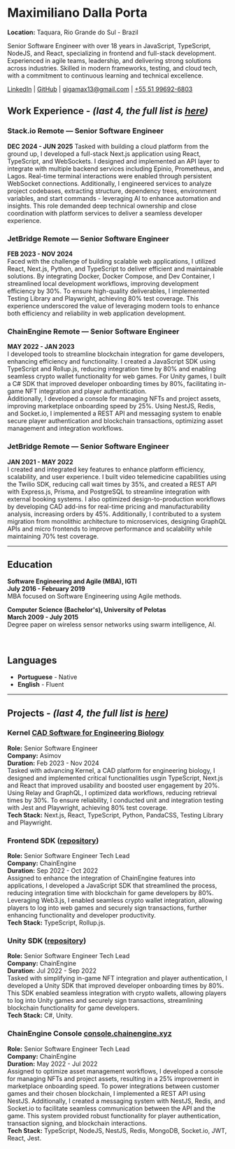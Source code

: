 # Maximiliano Dalla Porta

**Location:** Taquara, Rio Grande do Sul - Brazil

Senior Software Engineer with over 18 years in JavaScript, TypeScript, NodeJS, and React, specializing in frontend and full-stack development. Experienced in agile teams, leadership, and delivering strong solutions across industries. Skilled in modern frameworks, testing, and cloud tech, with a commitment to continuous learning and technical excellence.

<a href="https://www.linkedin.com/in/maximilianodallaporta/" target="_blank">LinkedIn</a> |
<a href="https://github.com/GigaMax13/" target="_blank">GitHub</a> |
<a href="mailto:gigamax13@gmail.com" target="_blank">gigamax13@gmail.com</a> |
<a href="https://wa.me/5551996926803" target="_blank">+55 51 99692-6803</a>

<h2>Work Experience - <span><em>(last 4, the full list is <a href="https://gigamax13.github.io/#work-experience" target="_blank">here</a>)</em></span></h2>

<h3>Stack.io <span>Remote — Senior Software Engineer</span></h3>

**DEC 2024 - JUN 2025**
Tasked with building a cloud platform from the ground up, I developed a full-stack Next.js application using React, TypeScript, and WebSockets. I designed and implemented an API layer to integrate with multiple backend services including Epinio, Prometheus, and Lagos. Real-time terminal interactions were enabled through persistent WebSocket connections. Additionally, I engineered services to analyze project codebases, extracting structure, dependency trees, environment variables, and start commands - leveraging AI to enhance automation and insights. This role demanded deep technical ownership and close coordination with platform services to deliver a seamless developer experience.

<h3>JetBridge <span>Remote — Senior Software Engineer</span></h3>

**FEB 2023 - NOV 2024**  
Faced with the challenge of building scalable web applications, I utilized React, Next.js, Python, and TypeScript to deliver efficient and maintainable solutions. By integrating Docker, Docker Compose, and Dev Container, I streamlined local development workflows, improving development efficiency by 30%. To ensure high-quality deliverables, I implemented Testing Library and Playwright, achieving 80% test coverage. This experience underscored the value of leveraging modern tools to enhance both efficiency and reliability in web application development.

<h3>ChainEngine <span>Remote — Senior Software Engineer</span></h3>

**MAY 2022 - JAN 2023**  
I developed tools to streamline blockchain integration for game developers, enhancing efficiency and functionality. I created a JavaScript SDK using TypeScript and Rollup.js, reducing integration time by 80% and enabling seamless crypto wallet functionality for web games. For Unity games, I built a C# SDK that improved developer onboarding times by 80%, facilitating in-game NFT integration and player authentication.  
Additionally, I developed a console for managing NFTs and project assets, improving marketplace onboarding speed by 25%. Using NestJS, Redis, and Socket.io, I implemented a REST API and messaging system to enable secure player authentication and blockchain transactions, optimizing asset management and integration workflows.

<h3>JetBridge <span>Remote — Senior Software Engineer</span></h3>

**JAN 2021 - MAY 2022**  
I created and integrated key features to enhance platform efficiency, scalability, and user experience. I built video telemedicine capabilities using the Twilio SDK, reducing call wait times by 35%, and created a REST API with Express.js, Prisma, and PostgreSQL to streamline integration with external booking systems. I also optimized design-to-production workflows by developing CAD add-ins for real-time pricing and manufacturability analysis, increasing orders by 45%. Additionally, I contributed to a system migration from monolithic architecture to microservices, designing GraphQL APIs and micro frontends to improve performance and scalability while maintaining 70% test coverage.

<!-- <h3>DBC Company <span>Porto Alegre, Brazil — Senior Software Engineer Tech Lead</span></h3>

**FEB 2019 - DEC 2020**
As the sole developer in different projects, I designed and delivered multiple high-impact applications, leveraging React Native, Redux, NodeJS, Firebase, and Jest to enhance user and business workflows. I developed a mobile app for iOS and Android that boosted user data gathering by 200%, achieved over 100,000 downloads, and streamlined app deployments on GCP. I also created a punch clock system integrated with an internal social platform, eliminating HR time record update requests entirely. Additionally, I built a web-based SAC system with telephony integration, reducing client complaints about system performance and availability by 25%. -->

---

## Education

**Software Engineering and Agile (MBA), IGTI**  
**July 2016 - February 2019**  
MBA focused on Software Engineering using Agile methods.

**Computer Science (Bachelor's), University of Pelotas**  
**March 2009 - July 2015**  
Degree paper on wireless sensor networks using swarm intelligence, AI.

<br/>

## Languages

- **Portuguese** - Native
- **English** - Fluent

---

<h2>Projects - <span><em>(last 4, the full list is <a href="https://gigamax13.github.io/#projects" target="_blank">here</a>)</em></span></h2>

<h3>Kernel <span><a href="https://www.asimov.com/kernel" target="_blank">CAD Software for Engineering Biology</a></span></h3>

**Role:** Senior Software Engineer  
**Company:** Asimov  
**Duration:** Feb 2023 - Nov 2024  
Tasked with advancing Kernel, a CAD platform for engineering biology, I designed and implemented critical functionalities usgin TypeScript, Next.js and React that improved usability and boosted user engagement by 20%. Using Relay and GraphQL, I optimized data workflows, reducing retrieval times by 30%. To ensure reliability, I conducted unit and integration testing with Jest and Playwright, achieving 80% test coverage.  
**Tech Stack:** Next.js, React, TypeScript, Python, PandaCSS, Testing Library and Playwright.

<h3>Frontend SDK <span>(<a href="https://github.com/chainengine-xyz/chainengine-frontend-sdk" target="_blank">repository</a>)</span></h3>

**Role:** Senior Software Engineer Tech Lead  
**Company:** ChainEngine  
**Duration:** Sep 2022 - Oct 2022  
Assigned to enhance the integration of ChainEngine features into applications, I developed a JavaScript SDK that streamlined the process, reducing integration time with blockchain for game developers by 80%. Leveraging Web3.js, I enabled seamless crypto wallet integration, allowing players to log into web games and securely sign transactions, further enhancing functionality and developer productivity.  
**Tech Stack:** TypeScript, Rollup.js.

<h3>Unity SDK <span>(<a href="https://github.com/chainengine-xyz/chainengine-sdk" target="_blank">repository</a>)</span></h3>

**Role:** Senior Software Engineer Tech Lead  
**Company:** ChainEngine  
**Duration:** Jul 2022 - Sep 2022  
Tasked with simplifying in-game NFT integration and player authentication, I developed a Unity SDK that improved developer onboarding times by 80%. This SDK enabled seamless integration with crypto wallets, allowing players to log into Unity games and securely sign transactions, streamlining blockchain functionality for game developers.  
**Tech Stack:** C#, Unity.

<h3>ChainEngine Console <span><a href="https://console.chainengine.xyz" target="_blank">console.chainengine.xyz</a></span></h3>

**Role:** Senior Software Engineer Tech Lead  
**Company:** ChainEngine  
**Duration:** May 2022 - Jul 2022  
Assigned to optimize asset management workflows, I developed a console for managing NFTs and project assets, resulting in a 25% improvement in marketplace onboarding speed. To power integrations between customer games and their chosen blockchain, I implemented a REST API using NestJS. Additionally, I created a messaging system with NestJS, Redis, and Socket.io to facilitate seamless communication between the API and the game. This system provided robust functionality for player authentication, transaction signing, and blockchain interactions.  
**Tech Stack:** TypeScript, NodeJS, NestJS, Redis, MongoDB, Socket.io, JWT, React, Jest.
